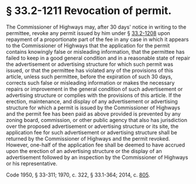 # § 33.2-1211 Revocation of permit.

<p>The Commissioner of Highways may, after 30 days' notice in writing to the permittee, revoke any permit issued by him under § <a href='http://law.lis.virginia.gov/vacode/33.2-1208/'>33.2-1208</a> upon repayment of a proportionate part of the fee in any case in which it appears to the Commissioner of Highways that the application for the permit contains knowingly false or misleading information, that the permittee has failed to keep in a good general condition and in a reasonable state of repair the advertisement or advertising structure for which such permit was issued, or that the permittee has violated any of the provisions of this article, unless such permittee, before the expiration of such 30 days, corrects such false or misleading information or makes the necessary repairs or improvement in the general condition of such advertisement or advertising structure or complies with the provisions of this article. If the erection, maintenance, and display of any advertisement or advertising structure for which a permit is issued by the Commissioner of Highways and the permit fee has been paid as above provided is prevented by any zoning board, commission, or other public agency that also has jurisdiction over the proposed advertisement or advertising structure or its site, the application fee for such advertisement or advertising structure shall be returned by the Commissioner of Highways and the permit revoked. However, one-half of the application fee shall be deemed to have accrued upon the erection of an advertising structure or the display of an advertisement followed by an inspection by the Commissioner of Highways or his representative.</p><p>Code 1950, § 33-311; 1970, c. 322, § 33.1-364; 2014, c. <a href='http://lis.virginia.gov/cgi-bin/legp604.exe?141+ful+CHAP0805'>805</a>.</p>